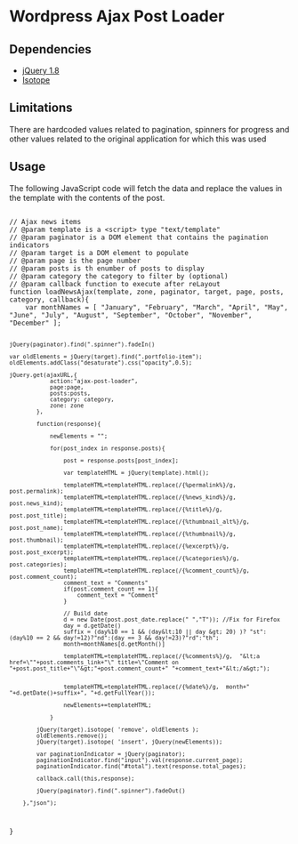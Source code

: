 
Wordpress Ajax Post Loader
==========================

Dependencies
--------------------------
- [jQuery 1.8](http://jquery.com/ "jQuery 1.8")
- [Isotope](https://github.com/desandro/isotope "Isotope")

Limitations
--------------------------
There are hardcoded values related to pagination, spinners for progress
and other values related to the original application for which this
was used

Usage
--------------------------

The following JavaScript code will fetch the data and 
replace the values in the template with the contents of the post.

<code>
// Ajax news items
// @param template is a &lt;script&gt; type "text/template"
// @param paginator is a DOM element that contains the pagination indicators
// @param target is a DOM element to populate
// @param page is the page number
// @param posts is th enumber of posts to display
// @param category the category to filter by (optional)
// @param callback function to execute after reLayout
function loadNewsAjax(template, zone, paginator, target, page, posts, category, callback){
	var monthNames = [ "January", "February", "March", "April", "May", "June", "July", "August", "September", "October", "November", "December" ];

	jQuery(paginator).find(".spinner").fadeIn()

	var oldElements = jQuery(target).find(".portfolio-item");
	oldElements.addClass("desaturate").css("opacity",0.5);

	jQuery.get(ajaxURL,{
				action:"ajax-post-loader",
				page:page,
				posts:posts,
				category: category,
				zone: zone
			},

			function(response){

				newElements = "";

				for(post_index in response.posts){

					post = response.posts[post_index];
					
					var templateHTML = jQuery(template).html();

					templateHTML=templateHTML.replace(/{%permalink%}/g,	post.permalink);
					templateHTML=templateHTML.replace(/{%news_kind%}/g,	post.news_kind);
					templateHTML=templateHTML.replace(/{%title%}/g,		post.post_title);
					templateHTML=templateHTML.replace(/{%thumbnail_alt%}/g,	post.post_name);
					templateHTML=templateHTML.replace(/{%thumbnail%}/g,	post.thumbnail);
					templateHTML=templateHTML.replace(/{%excerpt%}/g,	post.post_excerpt);
					templateHTML=templateHTML.replace(/{%categories%}/g,	post.categories);
					templateHTML=templateHTML.replace(/{%comment_count%}/g,	post.comment_count);
					comment_text = "Comments"
					if(post.comment_count == 1){
						comment_text = "Comment"
					}

					// Build date
					d = new Date(post.post_date.replace(" ","T")); //Fix for Firefox
					day = d.getDate()
					suffix = (day%10 == 1 && (day&lt;10 || day &gt; 20) )? "st":(day%10 == 2 && day!=12)?"nd":(day == 3 && day!=23)?"rd":"th";
					month=monthNames[d.getMonth()]

					templateHTML=templateHTML.replace(/{%comments%}/g,	"&lt;a href=\""+post.comments_link+"\" title=\"Comment on "+post.post_title+"\"&gt;"+post.comment_count+" "+comment_text+"&lt;/a&gt;");


					templateHTML=templateHTML.replace(/{%date%}/g,	month+" "+d.getDate()+suffix+", "+d.getFullYear());

					newElements+=templateHTML;

				}

			jQuery(target).isotope( 'remove', oldElements );
			oldElements.remove();
			jQuery(target).isotope( 'insert', jQuery(newElements));

			var paginationIndicator = jQuery(paginator);
			paginationIndicator.find("input").val(response.current_page);
			paginationIndicator.find("#total").text(response.total_pages);

			callback.call(this,response);

			jQuery(paginator).find(".spinner").fadeOut()

		},"json");
}
</code>